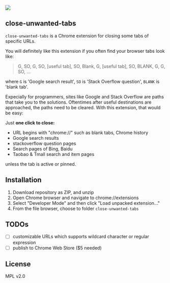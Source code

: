 ![](https://github.com/herrkaefer/close-unwanted-tabs/raw/master/icons/icon128.png)

## close-unwanted-tabs

`close-unwanted-tabs` is a Chrome extension for closing some tabs of specific URLs.

You will definitely like this extension if you often find your browser tabs look like:

>G, SO, G, SO, [useful tab], SO, Blank, G, [useful tab], SO, BLANK, G, G, SO, ...

where `G` is 'Google search result', `SO` is 'Stack Overflow question', `BLANK` is 'blank tab'.

Expecially for programmers, sites like Google and Stack Overflow are paths that take you to the solutions. Oftentimes after useful destinations are approached, the paths need to be cleared. With this extension, that would be easy:

Just **one click to close:**

- URL begins with "chrome://" such as blank tabs, Chrome history
- Google search results
- stackoverflow question pages
- Search pages of Bing, Baidu
- Taobao & Tmall search and item pages

unless the tab is active or pinned.

## Installation

1. Download repository as ZIP, and unzip
2. Open Chrome browser and navigate to chrome://extensions
3. Select "Developer Mode" and then click "Load unpacked extension..."
4. From the file browser, choose to folder `close-unwanted-tabs`

## TODOs

- [ ] customizable URLs which supports wildcard character or regular expression
- [ ] publish to Chrome Web Store ($5 needed)

## License

MPL v2.0
